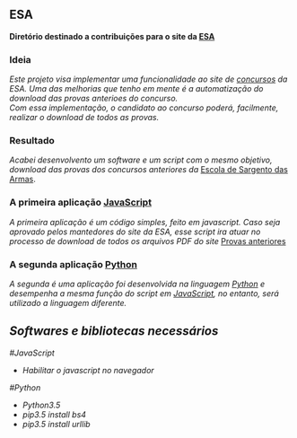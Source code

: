 ## ESA
<b>Diretório destinado a contribuições para o site da <a href='http://concurso.esa.ensino.eb.br/site/Default.aspx'>ESA</a></b>

### Ideia
<i>Este projeto visa implementar uma funcionalidade ao site de <a href='http://concurso.esa.ensino.eb.br/site/'>concursos</a> da ESA.
Uma das melhorias  que tenho em mente é a automatização do download das provas anterioes do concurso.<br>
Com essa implementação, o candidato ao concurso poderá, facilmente, realizar o download de todos as provas.</i>

### Resultado
<i>Acabei desenvolvento um software e um script com o mesmo objetivo, download das provas dos concursos anteriores da </i><a href='http://www.esa.ensino.eb.br/'>Escola de Sargento das Armas</a>.
### A primeira aplicação <a href='https://www.javascript.com/'>JavaScript </a> 
<i>A primeira aplicação é um código simples, feito em javascript.
Caso seja aprovado pelos mantedores do site da ESA, esse script ira atuar no processo de download de todos os arquivos PDF do site</i> <a href='http://concurso.esa.ensino.eb.br/site/ProvasAnteriores.aspx'>Provas anteriores</a> 

### A segunda aplicação <a href='python.org'>Python</a>
<i>A segunda é uma aplicação foi desenvolvida na linguagem <a href='python.org'>Python</a> e desempenha a mesma função do script em <a href='https://www.javascript.com/'>JavaScript</a>, no entanto, será utilizado a linguagem diferente.

## Softwares e bibliotecas necessários
#JavaScript
<ul>
<li>Habilitar o javascript no navegador</li>
</ul>

#Python
<ul>
<li>Python3.5</li>
<li>pip3.5 install bs4</li>
<li>pip3.5 install urllib</li>
</ul>
